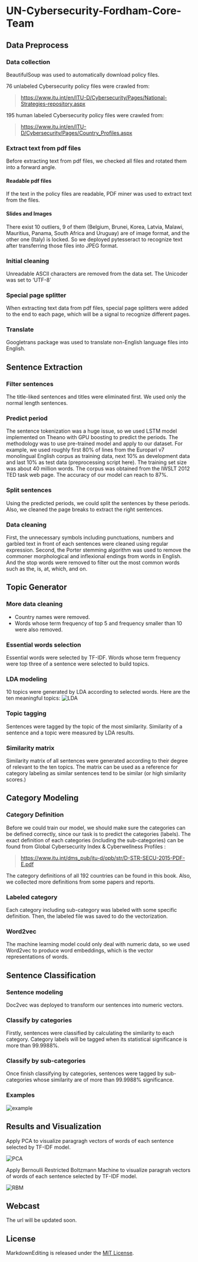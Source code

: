 # UN-Cybersecurity-Fordham-Core-Team
## Data Preprocess
### Data collection
BeautifulSoup was used to automatically download policy files.

76 unlabeled Cybersecurity policy files were crawled from:
>https://www.itu.int/en/ITU-D/Cybersecurity/Pages/National-Strategies-repository.aspx

195 human labeled Cybersecurity policy files were crawled from:
>https://www.itu.int/en/ITU-D/Cybersecurity/Pages/Country_Profiles.aspx

### Extract text from pdf files
Before extracting text from pdf files, we checked all files and rotated them into a forward angle.  

#### Readable pdf files
If the text in the policy files are readable, PDF miner was used to extract text from the files.

#### Slides and Images
There exist 10 outliers, 9 of them (Belgium, Brunei, Korea, Latvia, Malawi, Mauritius, Panama, South Africa and Uruguay) are of image format, and the other one (Italy) is locked. So we deployed pytesseract to recognize text after transferring those files into JPEG format.

### Initial cleaning
Unreadable ASCII characters are removed from the data set.
The Unicoder was set to ‘UTF-8’

### Special page splitter
When extracting text data from pdf files, special page splitters were added to the end to each page, which will be a signal to recognize different pages.

### Translate
Googletrans package was used to translate non-English language files into English.

## Sentence Extraction
### Filter sentences
The title-liked sentences and titles were eliminated first. We used only the normal length sentences.
### Predict period
The sentence tokenization was a huge issue, so we used LSTM model implemented on Theano  with GPU boosting to predict the periods. The methodology was to use pre-trained model and apply to our dataset. For example, we used roughly first 80% of lines from the Europarl v7 monolingual English corpus as training data, next 10% as development data and last 10% as test data (preprocessing script here). The training set size was about 40 million words. The corpus was obtained from the IWSLT 2012 TED task web page. The accuracy of our model can reach to 87%.
### Split sentences
Using the predicted periods, we could split the sentences by these periods. Also, we cleaned the page breaks to extract the right sentences.
### Data cleaning
First, the unnecessary symbols including punctuations, numbers and garbled text in front of each sentences were cleaned using regular expression.
Second, the Porter stemming algorithm was used to remove the commoner morphological and inflexional endings from words in English. And the stop words were removed to filter out the most common words such as the, is, at, which, and on.

## Topic Generator
### More data cleaning
- Country names were removed. 
- Words whose term frequency of top 5 and frequency smaller than 10 were also removed.

### Essential words selection
Essential words were selected by TF-IDF. Words whose term frequency were top three of a sentence were selected to build topics.

### LDA modeling
10 topics were generated by LDA according to selected words.
Here are the ten meaningful topics:
![LDA][LDA]

### Topic tagging
Sentences were tagged by the topic of the most similarity. Similarity of a sentence and a topic were measured by LDA results.

### Similarity matrix
Similarity matrix of all sentences were generated according to their degree of relevant to the ten topics. The matrix can be used as a reference for category labeling as similar sentences tend to be similar (or high similarity scores.)

## Category Modeling
### Category Definition
Before we could train our model, we should make sure the categories can be defined correctly, since our task is to predict the categories (labels). The exact definition of each categories (including the sub-categories) can be found from Global Cybersecurity Index & Cyberwellness Profiles :
> https://www.itu.int/dms_pub/itu-d/opb/str/D-STR-SECU-2015-PDF-E.pdf  

The category definitions of all 192 countries can be found in this book. Also, we collected more definitions from some papers and reports. 
### Labeled category
Each category including sub-category was labeled with some specific definition. Then, the labeled file was saved to do the vectorization. 
### Word2vec
The machine learning model could only deal with numeric data, so we used Word2vec to produce word embeddings, which is the vector representations of words. 

## Sentence Classification
### Sentence modeling
Doc2vec was deployed to transform our sentences into numeric vectors.

### Classify by categories
Firstly, sentences were classified by calculating the similarity to each category. Category labels will be tagged when its statistical significance is more than 99.9988%.

### Classify by sub-categories
Once finish classifying by categories, sentences were tagged by sub-categories whose similarity  are of more than 99.9988% significance.

### Examples
![example][sentence_example]

## Results and Visualization
Apply PCA to visualize paragragh vectors of words of each sentence selected by TF-IDF model.

![PCA][DOC_PCA]

Apply Bernoulli Restricted Boltzmann Machine to visualize paragrah vectors of words of each sentence selected by TF-IDF model.

![RBM][DOC_RBM]

## Webcast
The url will be updated soon.

## License
MarkdownEditing is released under the [MIT License][opensource].

[sentence_example]: https://github.com/AFinalExam/UN-Cybersecurity-Fordham-Core-Team/blob/master/4%20Pictures/Result%20Sample.jpg
[opensource]: http://www.opensource.org/licenses/MIT
[LDA]: https://github.com/AFinalExam/UN-Cybersecurity-Fordham-Core-Team/blob/master/4%20Pictures/Topics.png
[DOC_PCA]: https://github.com/Clark934/UN-Cybersecurity-Fordham-Core-Team/blob/master/4%20Pictures/DOC2VEC_PCA.png
[DOC_RBM]: https://github.com/Clark934/UN-Cybersecurity-Fordham-Core-Team/blob/master/4%20Pictures/DOC2VEC_RBM.png


